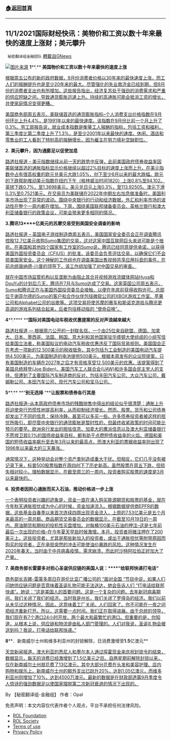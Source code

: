 ###  [:house:返回首頁](https://github.com/ourhimalayas/txt)
---


## 11/1/2021国际财经快讯：美物价和工资以数十年来最快的速度上涨财；美元攀升
` 秘密翻译组金融团队` [轉載自GNews](https://gnews.org/zh-hans/1633077/)

![](https://assets.gnews.org/wp-content/uploads/2021/11/图片1.png)[图片来源](https://shrm.org)
**1****.** **美国物价和工资以数十年来最快的速度上涨**

[根据周五公布的新的政府数据，9月份消费者价格以30年来的最快速度上涨，而工人们的报酬提升也是至少20年来的最大。尽管强化的失业救济金已经到期，但9月份的消费者支出也有所增加。这些报告指出，经济复苏处于强劲的消费需求和严重的供应短缺之间，导致通货膨胀迅速上升。持续的高通胀可能会抵消工资的增长，并使家庭情况变得更糟。](https://www.wsj.com/articles/consumer-spending-personal-income-inflation-september-2021-11635449959)

[美国商务部周五表示，美联储首选的通货膨胀指标–个人消费支出价格指数在9月份环比上升4.4%，是1991年以来的最快速度。该指数在9月份比前一个月上升了0.3%。劳工部报告说，就业成本指数是衡量工人报酬的指标，包括工资和福利，第三季度比第二季度上升了1.3%，是至少2001年以来最快的速度。休闲、酒店和零售业的工人看到了特别高的报酬增长，因为雇主在努力填补空缺职位。](https://www.wsj.com/articles/consumer-spending-personal-income-inflation-september-2021-11635449959)

**2.** **美元攀升，因为通膨足以促使加息**

[路透社报道 – 美元指数继续从前一天的跌势中反弹，此前美国政府债券收益率因美联储首选的通胀指标显示价格继续以超过2%目标的速度上涨而上升。在美元指数中占有很高权重的欧元兑美元大跌1.05%，创下至少6月以来的最大跌幅。欧元的下跌帮助推动美元指数在纽约下午（格林威治时间1820）上涨0.8%至94.102。英镑下跌0.7%，至1.3698美元。美元兑日元上涨0.3%，至113.92505。澳元下滑0.3%至0.7521美元。在交易员为美联储在2022年中期左右加息做准备时，美国利率市场出现了异常的波动。围绕中央银行的行动和经济数据，外汇和利率市场的波动性在整个一周内都在增加。下周，围绕美国联邦储备委员会、英格兰银行和澳大利亚储备银行的政策会议，可能会带来更多相同的情况。](https://www.reuters.com/business/finance/dollar-climbs-inflation-builds-case-higher-rates-2021-10-29/)

**3.****腾讯****13****亿美元的苏摩交易受到美国安全调查的影响**

[路透社报道 – 英国电子游戏制造商周五表示，美国国家安全委员会正在调查腾讯控股12.7亿美元收购Sumo集团的交易，这对这家中国互联网巨头来说可能是个挫折。在美国和其他四个国家有工作室的Sumo说，腾讯已经同意提供承诺，以获得美国外国投资委员会（CFIUS）的批准，该委员会负责评估交易，以确保它们不会损害国家安全。这个神秘的工作组也在调查美国出售视频共享应用抖音的事件，在前总统唐纳德-川普的领导下，该工作组加强了对中国交易的审查。](https://www.oann.com/tencents-1-3-billion-sumo-deal-comes-under-u-s-security-probe/)

[就在中国市场监管机构以反垄断为由阻止其合并视频游戏流媒体网站Huya和DouYu的计划后几天，腾讯在7月与Sumo达成了交易。这家英国公司周五表示，Sumo和腾讯正在与美国外国投资委员会接触，以便在年底前获得收购许可。总部位于谢菲尔德的Sumo的客户和合作伙伴包括微软公司的XBOX游戏工作室、苹果公司和Alphabet公司的谷歌等。这项交易将使苏摩的赛车和斯诺克游戏与腾讯更高调的游戏系列结合起来，后者包括移动版的 “使命召唤”。](https://www.oann.com/tencents-1-3-billion-sumo-deal-comes-under-u-s-security-probe/)

**4****.**** ****国际对美国电动车税收优惠提案的反对声浪越来越大**

[路透社报道 — 根据周六公开的一封联名信，一个由25位来自欧盟、德国、加拿大、日本、墨西哥、法国、韩国、意大利和其他国家驻华盛顿大使组成的小组写信给美国立法者，称美国拟议的电动汽车税收优惠违反了国际贸易规则。美国国会正在考虑一项新的12,500美元的税收抵免，其中包括为工会制造的美国电动汽车提供4,500美元，为美国制造的电池提供500美元。根据本周发布的众议院提案，只有美国制造的车辆在2027年之后才有资格享受12,500美元的优惠。该提案得到了美国总统拜登(Joe Biden)、美国汽车工人联合会(UAW)和许多国会民主党人的支持，但遭到了主要国际汽车制造商的反对，包括丰田汽车公司、大众汽车公司、戴姆勒公司、本田汽车公司、现代汽车公司和宝马公司。](https://www.reuters.com/business/autos-transportation/international-opposition-mounts-proposed-us-ev-tax-credit-2021-10-30/)

**5****.** **“****别无选择**** “****让股票和债券各行其是**

[路透社报道–从本周政府债券市场的残酷抛售中得出的结论似乎很清楚：通胀上升将迫使央行恐慌性地提高利率，从而抑制经济增长。然而，股票、货币和公司债券却发出了不同的信息：保持冷静。甚至可以多买一些。许多债券投资者被这样的担忧所吸引，即尽管中央银行的通货膨胀是暂时性的，但最终收紧政策的时间可能比预示的要早。欧洲央行发出的胆怯信息、加拿大的鹰派信息以及澳大利亚储备银行不愿捍卫其0.1%的国债收益率目标，都有助于点燃短债收益率的火焰。德国和美国的短债收益率飙升至去年3月以来的最高点，而澳大利亚的票据收益率则出现了1996年以来最大的三天暴涨。](https://www.reuters.com/business/global-markets-bonds-analysis-2021-10-29/)

[通常情况下，这种举动会对整个资产类别造成重大干扰。但相反，它们几乎没有被记录下来，标普500股票指数在周四创下了历史新高。虽然股票在周五下跌，但损失相对较小，理柏数据显示，在截至周三的一周内，投资者购买股票的速度是3月以来最快的。](https://www.reuters.com/business/global-markets-bonds-analysis-2021-10-29/)

**6.** **投资者因担心通胀而买入石油，推动价格进一步上涨**

[一个表明投资者兴趣的迹象是，资金一直在涌入购买能源期货和股票的基金，就在今年秋天通胀担忧成为中心的时候，资金加速流入。根据数据提供商EPFR的数据，这些基金自春季以来首次连续四周出现资金流入，上周的7.53亿美元是五个月来最高的一周总额。商品期货交易委员会的数据显示，在截至10月19日的一周内，原油期货和期权的投机性买盘增加。对每桶100美元石油的押注–这是七年前最后一次出现的价格–在今年夏天早些时候激增。本月，投资者将赌注押在了200美元上。这些投资者，尤其是那些新加入的投资者，或出于通胀担忧等附带原因而购买的投资者，正在承担突然的冲击可能使油价暴跌的风险。这种情况发生在2020年春天，当时由于中共病毒疫情，需求崩溃，而此时沙特阿拉伯正好加大了产量。](https://www.wsj.com/articles/investors-buy-oil-on-inflation-fears-pushing-prices-even-higher-11635672603?mod=hp_lead_pos5)

**7.** **美商务部长雷蒙多对担心圣诞供应链的美国人说：****“****给联邦快递打电话****“**

[商务部长吉娜-雷蒙多周日在哥伦比亚广播公司的 “面对全国 “节目中说，如果人们问她供应链问题是否意味着圣诞礼物可能无法送达，她会告诉人们 “打电话给联邦快递”。她说：“这是美国人的首要问题。这是一个复杂的问题。去年新冠病毒期间，我们关闭了我们的经济。当时我是州长，我们关闭了罗得岛的经济。我们以前从未见过这种情况。因此，这意味着工厂关闭。人们回家了。你不可能在一夜之间把经济重新打开。所以，这需要一点时间。我们正在取得进展。由于总统的领导，我们现在有7个港口24小时开放，两个最大和最繁忙的港口。但重要的是，你知道，从根本上说，供应链和物流是由私人部门管理的。人们对我说，圣诞礼物会被送到吗？我说，打电话给联邦快递。”](https://www.breitbart.com/clips/2021/10/31/commerce-secretary-raimondo-to-americans-worried-about-christmas-supply-chain-call-fedex/)

**8****．新南威尔士州和维多利亚州的封锁解除，日消费激增至****1.5****亿澳元**

[天空新闻报道，澳大利亚的悉尼人和墨尔本人通过挥霍现金来庆祝封锁令的结束，数据显示，每天的消费已经激增到了1.5亿美元之巨。自两星期前解除封锁以来，仅在新南威尔士州就花费了13亿澳元，其中大部分花费在头发和美容护理、店内购物和娱乐上。新南威尔士州的额外支出已跃升20%，达到1.05亿澳元，而维多利亚州则增加了10%，达到4500万澳元。最新的数据是在财政部透露9月季度令人惊讶的强劲数据足以使国家摆脱第二次新冠衰退的情况下出现的。](https://www.skynews.com.au/australia-news/coronavirus/daily-spending-surges-to-150-million-as-lockdowns-lift-in-nsw-and-victoria/video/1bc9145f1cc33d8c126c460089b06b73)

By 【秘密翻译组-金融组】
作者：Opal

 

免责声明：本文内容仅代表作者个人观点，平台不承担任何法律风险。

- [ROL Foundation](https://rolfoundation.org/)
- [ROL Society](https://rolsociety.org/)
- [Terms of use](https://gnews.org/terms-of-use-3/)
- [Privacy Policy](https://gnews.org/privacy-policy/)
